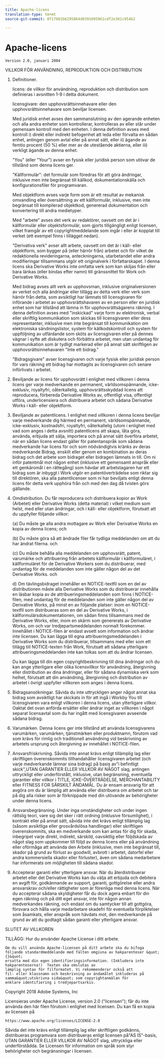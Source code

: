 ```yaml
---
title: Apache-licens
translation-type: tm+mt
source-git-commit: 8f17602b6295864d0391695061cdf2e381c954b2

---
```



# Apache-licens

    Version 2.0, januari 2004
<!--                        https://www.apache.org/licenses/  -->

VILLKOR FÖR ANVÄNDNING, REPRODUKTION OCH DISTRIBUTION

1. Definitioner.

   licens: de villkor för användning, reproduktion och distribution som definieras i avsnitten 1-9 i detta dokument.

   licensgivare: den upphovsrättsinnehavare eller den upphovsrättsinnehavare som beviljar licensen.

   Med juridisk enhet avses den sammanslutning av den agerande enheten och alla andra enheter som kontrollerar, kontrolleras av eller står under gemensam kontroll med den enheten. I denna definition avses med kontroll i) direkt eller indirekt befogenhet att leda eller förvalta en sådan enhet, antingen genom avtal eller på annat sätt, eller ii) ägande av femtio procent (50 %) eller mer av de utestående aktierna, eller iii) verkligt ägande av denna enhet.

   &quot;You&quot; (eller &quot;Your&quot;) avser en fysisk eller juridisk person som utövar de tillstånd som denna licens ger.

   &quot;Källformulär&quot;: det formulär som föredras för att göra ändringar, inklusive men inte begränsat till källkod, dokumentationskälla och konfigurationsfiler för programvaran.

   Med objektform avses varje form som är ett resultat av mekanisk omvandling eller översättning av ett källformulär, inklusive, men inte begränsat till kompilerad objektkod, genererad dokumentation och konvertering till andra medietyper.

   Med &quot;arbete&quot; avses det verk av redaktörer, oavsett om det är i källformulär eller objektsformulär, som gjorts tillgängligt enligt licensen, vilket framgår av ett copyrightmeddelande som ingår i eller är kopplat till verket (ett exempel finns i tillägget nedan).

   &quot;Derivativa verk&quot; avser allt arbete, oavsett om det är i käll- eller objektform, som bygger på (eller härrör från) arbetet och för vilket de redaktionella revideringarna, anteckningarna, utarbetandet eller andra modifieringar tillsammans utgör ett originalverk i författarskapet. I denna licens ska Derivative Works inte omfatta verk som kan skiljas från eller bara länkas (eller bindas efter namn) till gränssnittet för Work och Derivative Works.

   Med bidrag avses allt verk av upphovsman, inklusive originalversionen av verket och alla ändringar eller tillägg av detta verk eller verk som härrör från detta, som avsiktligt har lämnats till licensgivaren för införande i arbetet av upphovsrättshavaren av en person eller en juridisk enhet som har tillstånd att lämna in för upphovsrättsägarens räkning. I denna definition avses med &quot;inskickad&quot; varje form av elektronisk, verbal eller skriftlig kommunikation som skickas till licensgivaren eller dess representanter, inklusive men inte begränsat till kommunikation om elektroniska sändningslistor, system för källkodskontroll och system för uppföljning av utfärdande som sköts av licensgivaren eller på dennes vägnar i syfte att diskutera och förbättra arbetet, men utan undantag för kommunikation som är tydligt markerad eller på annat sätt skriftligen av upphovsrättsinnehavaren &quot;Inte ett bidrag.&quot;

   &quot;Bidragsgivare&quot; avser licensgivaren och varje fysisk eller juridisk person för vars räkning ett bidrag har mottagits av licensgivaren och senare införlivats i arbetet.

2. Beviljande av licens för upphovsrätt I enlighet med villkoren i denna licens ger varje medverkande en permanent, världsomspännande, icke-exklusiv, royaltyfri, oåterkallelig, upphovsrättsskyddad licens att reproducera, förbereda Derivative Works av, offentligt visa, offentligt utföra, underlicensiera och distribuera arbetet och sådana Derivative Works i käll- eller objektform.

3. Beviljande av patentlicens. I enlighet med villkoren i denna licens beviljar varje medverkande dig härmed en permanent, världsomspännande, icke-exklusiv, kostnadsfri, royaltyfri, oåterkallelig (utom i enlighet med vad som anges i detta avsnitt) patentlicens att skapa, låta göra, använda, erbjuda att sälja, importera och på annat sätt överföra arbetet, när en sådan licens endast gäller för patentanspråk som sådana medverkande har licens för och som nödvändigtvis kränks av deras medverkande Bidrag, enskilt eller genom en kombination av deras bidrag och det arbete som bidraget eller bidragen lämnats in till. Om ni inför patentmål mot någon enhet (inklusive ett gemensamt anspråk eller ett genkäromål i en rättegång) som hävdar att arbetstagaren har ett bidrag som är inbyggt i Work utgör en patentöverträdelse som riktar sig till direktören, ska alla patentlicenser som ni har beviljats enligt denna licens för detta verk upphöra från och med den dag då tvisten görs gällande.

4. Omdistribution. Du får reproducera och distribuera kopior av Work (Arbetet) eller Derivative Works (detta material) i vilket medium som helst, med eller utan ändringar, och i käll- eller objektform, förutsatt att du uppfyller följande villkor:

   (a) Du måste ge alla andra mottagare av Work eller Derivative Works en kopia av denna licens; och

   (b) Du måste göra så att ändrade filer får tydliga meddelanden om att du har ändrat filerna. och

   (c) Du måste behålla alla meddelanden om upphovsrätt, patent, varumärke och attribuering från arbetets källformulär i källformuläret, i källformuläret för de Derivative Workers som du distribuerar, med undantag för de meddelanden som inte gäller någon del av det Derivative Works. och

   d) Om tävlingsbidraget innehåller en NOTICE-textfil som en del av distributionen måste alla Derivative Works som du distribuerar innehålla en läsbar kopia av de attribueringsmeddelanden som finns i NOTICE-filen, med undantag för de meddelanden som inte gäller någon del av Derivative Works, på minst en av följande platser: inom en NOTICE-textfil som distribueras som en del av Derivative Works, i källformulärsdokumentationen, om sådan finns tillsammans med de Derivative Works, eller, inom en skärm som genererats av Derivative Works, om och var tredjepartsmeddelanden normalt förekommer. Innehållet i NOTICE-filen är endast avsett som information och ändrar inte licensen. Du kan lägga till egna attribueringsmeddelanden i Derivative Works som du distribuerar, tillsammans med eller som ett tillägg till NOTICE-texten från Work, förutsatt att sådana ytterligare attribueringsmeddelanden inte kan tolkas som att du ändrar licensen.

   Du kan lägga till din egen copyrightbeskrivning till dina ändringar och du kan ange ytterligare eller olika licensvillkor för användning, återgivning eller distribution av dina ändringar, eller för sådana dynamiska verk som helhet, förutsatt att din användning, återgivning och distribution av arbetet i övrigt uppfyller villkoren som anges i denna licens.

5. Bidragsansökningar. Såvida du inte uttryckligen anger något annat ska bidrag som avsiktligt har skickats in för att ingå i Workby You till licensgivaren vara enligt villkoren i denna licens, utan ytterligare villkor.
Oaktat det ovan anförda ersätter eller ändrar inget av villkoren i något separat licensavtal som du har ingått med licensgivaren avseende sådana bidrag.

6. Varumärken. Denna licens ger inte tillstånd att använda licensgivarens varumärken, varumärken, tjänstmärken eller produktnamn, förutom vad som krävs för rimlig och traditionell användning vid beskrivning av arbetets ursprung och återgivning av innehållet i NOTICE-filen.

7. Ansvarsfriskrivning. Såvida inte annat krävs enligt tillämplig lag eller skriftligen överenskommits tillhandahåller licensgivaren arbetet (och varje medverkande lämnar sina bidrag) på basis av&quot;i befintligt skick&quot;,UTAN GARANTIER ELLER VILLKOR AV NÅGOT slag, antingen uttryckligt eller underförstått, inklusive, utan begränsning, eventuella garantier eller villkor i TITLE, ICKE-ÖVERTRÄDELSE, MERCHANTABILITY eller FITNESS FOR SÄRSKILT ÄNDAMÅL. Du är ensam ansvarig för att avgöra om du är lämplig att använda eller distribuera om arbetet och tar på dig alla risker som är förknippade med din utövande av behörigheter under denna licens.

8. Ansvarsbegränsning. Under inga omständigheter och under ingen rättslig teori, vare sig det sker i rätt ordning (inklusive försumlighet), i kontrakt eller på annat sätt, såvida inte det krävs enligt tillämplig lag (såsom avsiktliga eller grosvårdslösa handlingar) eller skriftligen överenskommits, ska en medverkande som kan antas för dig för skada, inbegripet varje direkt, indirekt, särskild, oavsiktlig eller följdskada av något slag som uppkommer till följd av denna licens eller på användning eller oförmåga att använda den Arbete (inklusive, men inte begränsat till, skador på grund av förlust av goodwill, avbrott i arbetet, datorfel eller andra kommersiella skador eller förluster), även om sådana medarbetare har informerats om möjligheten till sådana skador.

9. Accepterar garanti eller ytterligare ansvar. När du återdistribuerar arbetet eller det Derivative Works kan du välja att erbjuda och debitera en avgift för, godkännande av support, garanti, gottgörelse eller andra ansvarskrav och/eller rättigheter som är förenliga med denna licens. När du accepterar sådana skyldigheter får du dock agera enbart för din egen räkning och på ditt eget ansvar, inte för någon annan medverkandes räkning, och endast om du samtycker till att gottgöra, försvara och hålla varje medarbetare skadefri för eventuella förpliktelser som åsamkats, eller anspråk som hävdats mot, den medverkande på grund av att du godtagit sådan garanti eller ytterligare ansvar.

SLUTET AV VILLKOREN

TILLÄGG: Hur du använder Apache License i ditt arbete.

    Om du vill använda Apache-licensen på ditt arbete ska du bifoga
    följande standardmeddelande med fälten omgivna av hakparenteser &quot;{}&quot;
    ersatta med din egen identifieringsinformation. (Inkludera inte
    hakparenteserna!)  Texten ska omslutas av
    lämplig syntax för filformatet. Vi rekommenderar också att
    fil- eller klassnamn och beskrivning av ändamålet inkluderas på
    samma&quot;utskrivna sida&quot; som copyrightanmälan för
    enklare identifiering i tredjepartsarkiv.

Copyright 2018 Adobe Systems, Inc

Licensieras under Apache License, version 2.0 (&quot;licensen&quot;);
får du inte använda den här filen förutom i enlighet med licensen.
Du kan få en kopia av licensen på

    https://www.apache.org/licenses/LICENSE-2.0

Såvida det inte krävs enligt tillämplig lag eller skriftligen godkänns, distribueras programvara som distribueras enligt licensen på&quot;AS IS&quot;-basis, UTAN GARANTIER ELLER VILLKOR AV NÅGOT slag, uttryckliga eller underförstådda.
Se Licensen för information om språk som styr behörigheter och begränsningar i licensen.

